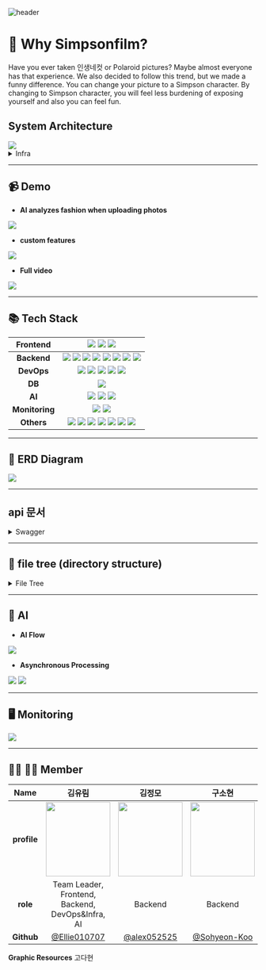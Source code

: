 ![header](https://capsule-render.vercel.app/api?type=waving&color=9DCEFF&height=230&section=header&text=Simson%20Film&fontSize=60&animation=fadeIn&fontAlignY=38&desc=Leave%20your%20outfit%20with%20Simson%20Film&fontColor=ffffff&descAlignY=51&descAlign=50)
  </a>
</p>

# 🍩 Why Simpsonfilm?
Have you ever taken 인생네컷 or Polaroid pictures?
Maybe almost everyone has that experience. 
We also decided to follow this trend, but we made a funny difference.
You can change your picture to a Simpson character.
By changing to Simpson character, you will feel less burdening of exposing yourself and also you can feel fun.

## System Architecture
<img src="https://user-images.githubusercontent.com/111681258/216720854-8dcc8575-e02c-4668-8e0a-ae44574b8257.png">

<details>
<summary>Infra</summary>
<div markdown="1">

<img src="https://user-images.githubusercontent.com/111681258/216727120-576ea693-727f-4fce-af85-dffbbf6d5c88.png">
  
</div>
</details>
<hr>

## 📹 Demo
- __AI analyzes fashion when uploading photos__
<img src="https://user-images.githubusercontent.com/111681258/216731600-7ac48afa-bced-4d6f-aeed-459b584d16a5.mp4">

- __custom features__
<img src="https://user-images.githubusercontent.com/111681258/216732713-9b182c49-5c51-42db-a5f1-8757fa169c5b.mp4">

- __Full video__
<img src="https://user-images.githubusercontent.com/111681258/216737567-83023d76-1f05-4244-9f79-1c4158343ef5.mp4">

<hr>

## 📚 Tech Stack
|Frontend|<img src="https://img.shields.io/badge/react-%2320232a.svg?style=for-the-badge&logo=react&logoColor=%2361DAFB"> <img src="https://img.shields.io/badge/vite-646CFF?style=for-the-badge&logo=vite&logoColor=yellow"> <img src="https://img.shields.io/badge/typescript-%23007ACC.svg?style=for-the-badge&logo=typescript&logoColor=white">|
|:----------:|:-------------:|
|__Backend__|<img src="https://img.shields.io/badge/django-092E20.svg?style=for-the-badge&logo=django&logoColor=white"> <img src="https://img.shields.io/badge/DJANGO-REST-ff1709?style=for-the-badge&logo=django&logoColor=white&color=ff1709&labelColor=gray"> <img src="https://img.shields.io/badge/Gunicorn-499848?style=for-the-badge&logo=Gunicorn&logoColor=black"> <img src="https://img.shields.io/badge/RabbitMQ-FF6600?style=for-the-badge&logo=RabbitMQ&logoColor=black"> <img src="https://img.shields.io/badge/-NGINX-%23009639?style=for-the-badge&logo=NGINX&logoColor=white"> <img src="https://img.shields.io/badge/Swagger-85EA2D.svg?style=for-the-badge&logo=Swagger&logoColor=black"> <img src="https://img.shields.io/badge/redis-DC382D?style=for-the-badge&logo=Redis&logoColor=white"> <img src="https://img.shields.io/badge/Celery-37814A.svg?style=for-the-badge&logo=Celery&logoColor=white">|
|__DevOps__|<img src="https://img.shields.io/badge/docker-2496ED.svg?style=for-the-badge&logo=docker&logoColor=white"> <img src="https://img.shields.io/badge/Amazon EC2-FF9900?style=for-the-badge&logo=Amazon%20EC2&logoColor=white"> <img src="https://img.shields.io/badge/AmazonS3-569A31?style=for-the-badge&logo=AmazonS3&logoColor=white"> <img src="https://img.shields.io/badge/Amazon RDS-527FFF?style=for-the-badge&logo=Amazon#20RDS&logoColor=black"> <img src="https://img.shields.io/badge/CloudFront-D05C4B?style=for-the-badge&logo=Amazon AWS&logoColor=white"> |
|__DB__|<img src="https://img.shields.io/badge/MySQL-4479A1?style=for-the-badge&logo=MySQL&logoColor=black">|
|__AI__|<img src="https://img.shields.io/badge/YOLOv5-00FFFF?style=for-the-badge&logo=YOLO&logoColor=black"> <img src="https://img.shields.io/badge/Colab-F9AB00?style=for-the-badge&logo=Google%20Colab&logoColor=white"> <img src="https://img.shields.io/badge/PyTorch-%23EE4C2C.svg?style=for-the-badge&logo=PyTorch&logoColor=white">|
|__Monitoring__|<img src="https://img.shields.io/badge/Prometheus-E6522C?style=for-the-badge&logo=Prometheus&logoColor=white"> <img src="https://img.shields.io/badge/Grafana-F46800?style=for-the-badge&logo=Grafana&logoColor=white">|
|__Others__|<img src="https://img.shields.io/badge/Git-F05032?style=for-the-badge&logo=Git&logoColor=white"> <img src="https://img.shields.io/badge/Notion-000000?style=for-the-badge&logo=Notion&logoColor=white"> <img src="https://img.shields.io/badge/GitKraken-179287?style=for-the-badge&logo=GitKraken&logoColor=white"> <img src="https://img.shields.io/badge/Postman-FF6C37?style=for-the-badge&logo=Postman&logoColor=white"> <img src="https://img.shields.io/badge/github-181717?style=for-the-badge&logo=github&logoColor=white"> <img src="https://img.shields.io/badge/zoom-2496ED?style=for-the-badge&logo=zoom&logoColor=white"> <img src="https://img.shields.io/badge/Slack-4A154B?style=for-the-badge&logo=slack&logoColor=white">|

<hr>

## 📖 ERD Diagram
<img src="https://user-images.githubusercontent.com/111681258/216684272-0af06a08-fa4b-4b52-9fdb-a850396c5bc4.jpg">
<hr>

## api 문서
<details>
<summary>Swagger</summary>
<div markdown="1">

<img src="https://user-images.githubusercontent.com/111681258/216641873-d2c6a374-acc7-49b5-99c6-dd8dceefe390.png">
  
</div>
</details>
<hr>

## 📂 file tree (directory structure)

<details>
<summary> File Tree </summary>
<div markdown="1">

```txt
frontend
├── node_modules
├── public
│   └── assets
└── src
    ├── apis
    ├── components
    ├── mocks
    ├── pages
    ├── router
    ├── svgComponents
    └── utils
```
  
```txt
backend
├── ai
│   ├── ai
│   └── images
├── backend
│   ├── backend
│   ├── images
│   └── styles
├── monitoring
│   ├── alertmanager
│   ├── grafana
│   └── prometheus
└── nginx
 ```
</div>
</details>
  
<hr>

## 🤖 AI
- __AI Flow__
<img src="https://user-images.githubusercontent.com/111681258/216724507-dd206051-b59b-498b-8333-ce8ed3b328b6.png">

- __Asynchronous Processing__
<img src="https://user-images.githubusercontent.com/111681258/216725345-417685dd-96af-4026-ba0c-c61329acff73.png">
<img src="https://user-images.githubusercontent.com/111681258/216725638-75504a89-9517-4242-8588-0beaa61c18d2.png">
     
<hr>

## 🖥️ Monitoring
<img src="https://user-images.githubusercontent.com/111681258/216723663-a458c419-1482-4ee5-9502-2c47e272d425.png">

<hr>

## 👨‍💻 👩‍💻 Member
|Name|김유림|김정모|구소현|전종훈|정대영|안정민|
|:---:|:---:|:---:|:---:|:---:|:---:|:---:|
|__profile__|<img src="https://user-images.githubusercontent.com/111681258/216737881-cd725dc7-8e7a-4313-b208-0680b53ec526.png" width="130" height="150"/>|<img src="https://user-images.githubusercontent.com/111681258/216739309-c547c1ba-37ab-428b-b6e5-5eb2371c56dc.png" width="130" height="150"/>|<img src="https://user-images.githubusercontent.com/111681258/216739335-26e8beab-2062-41b1-8e7b-88d68e110f36.png" width="130" height="150"/>|<img src="https://user-images.githubusercontent.com/111681258/216739254-f9bdf610-6238-4a00-8f9c-30a6cad40820.png" width="130" height="150"/>|<img src="https://user-images.githubusercontent.com/111681258/216739358-9c9d6208-aba2-468d-a77c-046123ba5e6e.png" width="130" height="150"/>|<img src="https://user-images.githubusercontent.com/111681258/216739372-71cdb509-4ed1-49a7-b1f7-72d9f9dfa094.png" width="130" height="150"/>|
|__role__|Team Leader,</br>Frontend, </br>Backend, </br>DevOps&Infra, </br>AI|Backend|Backend|Frontend </br>DevOps|Frontend|Frontend|
|__Github__|[@Ellie010707](https://github.com/Ellie010707)|[@alex052525](https://github.com/alex052525)|[@Sohyeon-Koo](https://github.com/Sohyeon-Koo)|[@JunJongHun](https://github.com/JunJongHun)|[@DaeYoungee](https://github.com/DaeYoungee)|[@dengminie](https://github.com/dengminie)|

**Graphic Resources**
고다현
